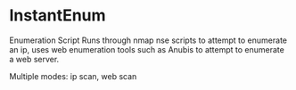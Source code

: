# InstantEnum
Enumeration Script
Runs through nmap nse scripts to attempt to enumerate an ip, uses web enumeration tools such as Anubis to attempt to enumerate a web server.

Multiple modes: ip scan, web scan
